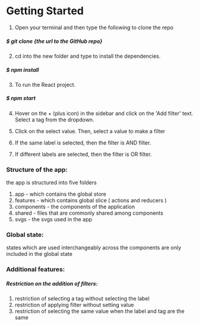 # Getting Started


1. Open your terminal and then type the following to clone the repo
##### $ git clone {the url to the GitHub repo}

2. cd into the new folder and type to install the dependencies.
##### $ npm install

3. To run the React project. 
##### $ npm start

4. Hover on the + (plus icon) in the sidebar and click on the 'Add filter' text.
Select a tag from the dropdown.

5. Click on the select value. Then, select a value to make a filter
 
6. If the same label is selected, then the filter is AND filter.
 
7. If different labels are selected, then the filter is OR filter.

### Structure of the app: 

the app is structured into five folders 
1. app - which contains the global store
2. features - which contains global slice ( actions and reducers )
3. components - the components of the application
4. shared - files that are commonly shared among components
5. svgs - the svgs used in the app

### Global state: 
states which are used interchangeably across the components are only included in the global state

### Additional features:

##### Restriction on the addition of filters:
1. restriction of selecting a tag without selecting the label
2. restriction of applying filter without setting value
3. restriction of selecting the same value when the label and tag are the same
